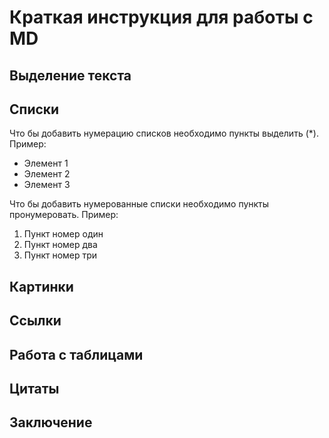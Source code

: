 # Краткая инструкция для работы с MD

## Выделение текста

## Списки

Что бы добавить нумерацию списков необходимо пункты выделить (*). Пример:
* Элемент 1
* Элемент 2
* Элемент 3

Что бы добавить нумерованные списки необходимо пункты пронумеровать. Пример:
1. Пункт номер один
2. Пункт номер два
3. Пункт номер три

## Картинки

## Ссылки

## Работа с таблицами

## Цитаты

## Заключение